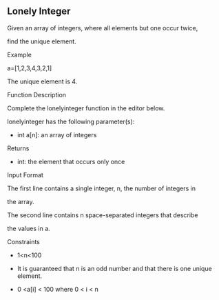 ## Lonely Integer

Given an array of integers, where all elements but one occur twice,

find the unique element.

Example

a=[1,2,3,4,3,2,1]

The unique element is 4.

Function Description

Complete the lonelyinteger function in the editor below.

lonelyinteger has the following parameter(s):

* int a[n]: an array of integers

Returns

* int: the element that occurs only once

Input Format

The first line contains a single integer, n, the number of integers in

the array.

The second line contains n space-separated integers that describe

the values in a.

Constraints

* 1<n<100

* It is guaranteed that n is an odd number and that there is one
  unique element.

* 0 <a[i] < 100 where 0 < i < n